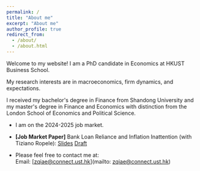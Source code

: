 ```yaml
---
permalink: /
title: "About me"
excerpt: "About me"
author_profile: true
redirect_from: 
  - /about/
  - /about.html
---
```




Welcome to my website! I am a PhD candidate in Economics at HKUST Business School.

My research interests are in macroeconomics, firm dynamics, and expectations. 

I received my bachelor's degree in Finance from Shandong University and my master's degree in Finance and Economics with distinction from the London School of Economics and Political Science.

<!-- My contact information: zqiae@connect.ust.hk -->

- I am on the 2024-2025 job market.

- **[Job Market Paper]** Bank Loan Reliance and Inflation Inattention (with Tiziano Ropele): [Slides](https://zhenghua-qi.github.io/files/inflation_slides.pdf) [Draft](https://zhenghua-qi.github.io/files/JMP_latest.pdf)

- Please feel free to contact me at:
  <br>Email: [zqiae@connect.ust.hk](mailto: zqiae@connect.ust.hk)


